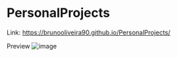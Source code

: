# PersonalProjects

Link: https://brunooliveira90.github.io/PersonalProjects/

Preview
![image](https://github.com/user-attachments/assets/2a91a9d2-b067-4786-ae73-23ac54956f20)